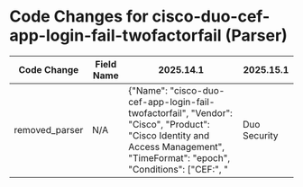 # Code Changes for cisco-duo-cef-app-login-fail-twofactorfail (Parser)

| Code Change | Field Name | 2025.14.1 | 2025.15.1 |
|-------------|------------|-----------|------------|
| removed_parser | N/A | {"Name": "cisco-duo-cef-app-login-fail-twofactorfail", "Vendor": "Cisco", "Product": "Cisco Identity and Access Management", "TimeFormat": "epoch", "Conditions": ["CEF:", "|Duo Security|Two-Factor|", "|FAILURE|"], "Fields": ["\|Duo Security\|({login_type_text}[^\|]+)\|[^\|]*\|({result}[^\|]+)\|", "\scat=({failure_reason}.+?)\s+(\w+=|$)", "\srt=({time}\d{13})", "\ssrc=({src_ip}((([0-9a-fA-F.]{0,4}):{1,2}){1,7}([0-9a-fA-F]){0,4})|(((25[0-5]|(2[0-4]|1\d|[0-9]|)\d)\.?\b){4}))(:({src_port}\d+))?", "\ssuser=({user}[\w\.\-\!\#\^\~]{1,40}\$?)\s+(\w+=|$)", "\ssproc=({app}.+?)\s+(\w+=|$)", "\sdvc=({host}.+?)\s+(\w+=|$)", "\sdvchost=({host}.+?)\s+(\w+=|$)"], "ParserVersion": "v1.0.0"} | N/A |